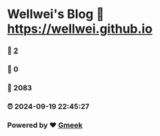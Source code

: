 # Wellwei's Blog :link: https://wellwei.github.io 
### :page_facing_up: [2](https://wellwei.github.io/tag.html) 
### :speech_balloon: 0 
### :hibiscus: 2083 
### :alarm_clock: 2024-09-19 22:45:27 
### Powered by :heart: [Gmeek](https://github.com/Meekdai/Gmeek)
